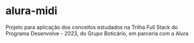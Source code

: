 # alura-midi

Projeto para aplicação dos conceitos estudados na Trilha Full Stack do Programa Desenvolve - 2023, do Grupo Boticário, em parceria com a Alura
